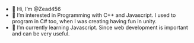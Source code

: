 - 👋 Hi, I’m @Zead456
- 👀 I’m interested in Programming with C++ and Javascript. I used to program in C# too, when I was creating having fun in unity.
- 🌱 I’m currently learning Javascript. Since web development is important and can be very useful.

<!---
Zead456/Zead456 is a ✨ special ✨ repository because its `README.md` (this file) appears on your GitHub profile.
You can click the Preview link to take a look at your changes.
--->

